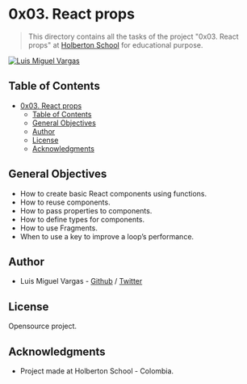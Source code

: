 # 0x03. React props

> This directory contains all the tasks of the project "0x03. React props" at [Holberton School](https://www.holbertonschool.com 'Holberton School.') for educational purpose.

[![Luis Miguel Vargas](https://img.shields.io/twitter/url?style=social&url=https%3A%2F%2Ftwitter.com%2Fluismvargasg1)](https://twitter.com/luismvargasg1)

## Table of Contents

- [0x03. React props](#0x03-react-props)
  - [Table of Contents](#table-of-contents)
  - [General Objectives](#general-objectives)
  - [Author](#author)
  - [License](#license)
  - [Acknowledgments](#acknowledgments)

## General Objectives

- How to create basic React components using functions.
- How to reuse components.
- How to pass properties to components.
- How to define types for components.
- How to use Fragments.
- When to use a key to improve a loop’s performance.

## Author

- Luis Miguel Vargas - [Github](https://github.com/luismvargasg) / [Twitter](https://twitter.com/luismvargasg1)

## License

Opensource project.

## Acknowledgments

- Project made at Holberton School - Colombia.
